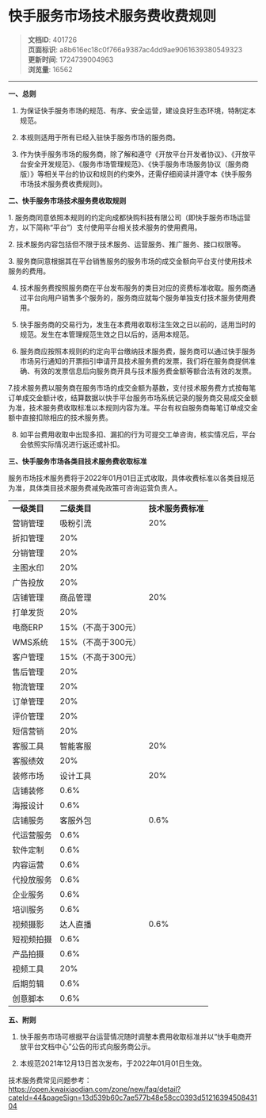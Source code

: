 # 快手服务市场技术服务费收费规则

> **文档ID**: 401726  
> **页面标识**: a8b616ec18c0f766a9387ac4dd9ae9061639380549323  
> **更新时间**: 1724739004963  
> **浏览量**: 16562

---

**一、总则**

1. 为保证快手服务市场的规范、有序、安全运营，建设良好生态环境，特制定本规范。

2. 本规则适用于所有已经入驻快手服务市场的服务商。

3. 作为快手服务市场的服务商，除了解和遵守《开放平台开发者协议》、《开放平台安全开发规范》、《服务市场管理规范》、《快手服务市场服务协议（服务商版）》等相关平台的协议和规则的约束外，还需仔细阅读并遵守本《快手服务市场技术服务费收费规则》。

**二、快手服务市场技术服务费收取规则**

1. 服务商同意依照本规则的约定向成都快购科技有限公司（即快手服务市场运营方，以下简称“平台”）支付使用平台相关技术服务的使用费用。

2. 技术服务内容包括但不限于技术服务、运营服务、推广服务、接口权限等。

3. 服务商同意根据其在平台销售服务的服务市场的成交金额向平台支付使用技术服务的费用。

4. 技术服务费按照服务商在平台发布服务的类目对应的资费标准收取。服务商通过平台向用户销售多个服务的，服务商应就每个服务单独支付技术服务使用费用。

5. 快手服务商的交易行为，发生在本费用收取标注生效之日以前的，适用当时的规范。发生在本管理规范生效之日以后的，适用本规范。

6. 服务商应按照本规则的约定向平台缴纳技术服务费，服务商可以通过快手服务市场另行通知的开票指引申请开具技术服务费的发票，我们将在服务商提供准确、有效的发票信息后向服务商开具与技术服务费金额等额合法有效的发票。

7.技术服务费以服务商在服务市场的成交金额为基数，支付技术服务费方式按每笔订单成交金额计收，结算数据以快手平台服务市场系统记录的服务商交易成交金额为准，技术服务费收取标准以本规则内容为准。平台有权自服务商每笔订单成交金额中直接扣除相应的技术服务费。

8. 如平台费用收取中出现多扣、漏扣的行为可提交工单咨询，核实情况后，平台会依照实际情况进行返还或补扣。

**三、快手服务市场各类目技术服务费收取标准**

服务市场技术服务费将于2022年01月01日正式收取，具体收费标准以各类目规范为准，具体类目技术服务费减免政策可咨询运营负责人。

|  |  |  |
| --- | --- | --- |
| **一级类目** | **二级类目** | **技术服务费标准** |
| 营销管理 | 吸粉引流 | 20% |
| 折扣管理 | 20% |
| 分销管理 | 20% |
| 主图水印 | 20% |
| 广告投放 | 20% |
| 店铺管理 | 商品管理 | 20% |
| 打单发货 | 20% |
| 电商ERP | 15%（不高于300元） |
| WMS系统 | 15%（不高于300元） |
| 客户管理 | 15%（不高于300元） |
| 售后管理 | 20% |
| 物流管理 | 20% |
| 订单管理 | 20% |
| 评价管理 | 20% |
| 短信营销 | 20% |
| 客服工具 | 智能客服 | 20% |
| 客服绩效 | 20% |
| 装修市场 | 设计工具 | 20% |
| 店铺装修 | 0.6% |
| 海报设计 | 0.6% |
| 店铺服务 | 客服外包 | 0.6% |
| 代运营服务 | 0.6% |
| 软件定制 | 0.6% |
| 内容运营 | 0.6% |
| 代投放服务 | 0.6% |
| 企业服务 | 0.6% |
| 培训服务 | 0.6% |
| 视频摄影 | 达人直播 | 0.6% |
| 短视频拍摄 | 0.6% |
| 产品拍摄 | 0.6% |
| 视频工具 | 20% |
| 后期剪辑 | 0.6% |
| 创意脚本 | 0.6% |

**五、附则**

1. 快手服务市场可根据平台运营情况随时调整本费用收取标准并以“快手电商开放平台文档中心”公告的形式向服务商公示。

2. 本规范2021年12月13日首次发布，于2022年01月01日生效。

技术服务费常见问题参考：<https://open.kwaixiaodian.com/zone/new/faq/detail?cateId=44&pageSign=13d539b60c7ae577b48e58cc0393d5121639450843104>
